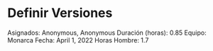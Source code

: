# Definir Versiones

Asignados: Anonymous, Anonymous
Duración (horas): 0.85
Equipo: Monarca
Fecha: April 1, 2022
Horas Hombre: 1.7